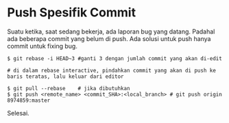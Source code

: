 # Push Spesifik Commit

Suatu ketika, saat sedang bekerja, ada laporan bug yang datang. Padahal ada beberapa commit yang belum di push. Ada solusi untuk push hanya commit untuk fixing bug.

```
$ git rebase -i HEAD~3 #ganti 3 dengan jumlah commit yang akan di-edit

# di dalam rebase interactive, pindahkan commit yang akan di push ke baris teratas, lalu keluar dari editor

$ git pull --rebase    # jika dibutuhkan
$ git push <remote_name> <commit_SHA>:<local_branch> # git push origin 8974859:master
```

Selesai.
